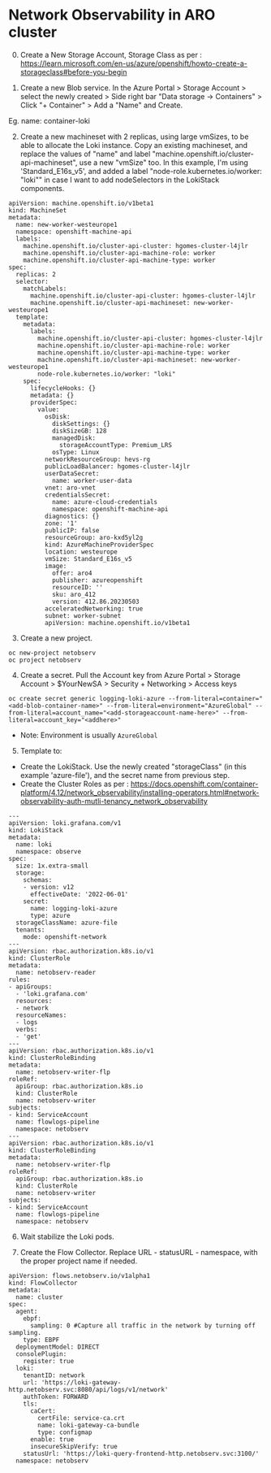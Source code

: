 # Network Observability in ARO cluster
0. Create a New Storage Account, Storage Class as per : https://learn.microsoft.com/en-us/azure/openshift/howto-create-a-storageclass#before-you-begin 

1. Create a new Blob service.
In the Azure Portal > Storage Account > select the newly created > Side right bar "Data storage -> Containers" > Click "+ Container" > Add a "Name" and Create.

Eg. name: container-loki

2. Create a new machineset with 2 replicas, using large vmSizes, to be able to allocate the Loki instance.
Copy an existing machineset, and replace the values of "name" and label "machine.openshift.io/cluster-api-machineset", use a new "vmSize" too. In this example, I'm using 'Standard_E16s_v5', and added a label "node-role.kubernetes.io/worker: "loki"" in case I want to add nodeSelectors in the LokiStack components.

```
apiVersion: machine.openshift.io/v1beta1
kind: MachineSet
metadata:
  name: new-worker-westeurope1
  namespace: openshift-machine-api
  labels:
    machine.openshift.io/cluster-api-cluster: hgomes-cluster-l4jlr
    machine.openshift.io/cluster-api-machine-role: worker
    machine.openshift.io/cluster-api-machine-type: worker
spec:
  replicas: 2
  selector:
    matchLabels:
      machine.openshift.io/cluster-api-cluster: hgomes-cluster-l4jlr
      machine.openshift.io/cluster-api-machineset: new-worker-westeurope1
  template:
    metadata:
      labels:
        machine.openshift.io/cluster-api-cluster: hgomes-cluster-l4jlr
        machine.openshift.io/cluster-api-machine-role: worker
        machine.openshift.io/cluster-api-machine-type: worker
        machine.openshift.io/cluster-api-machineset: new-worker-westeurope1
        node-role.kubernetes.io/worker: "loki"
    spec:
      lifecycleHooks: {}
      metadata: {}
      providerSpec:
        value:
          osDisk:
            diskSettings: {}
            diskSizeGB: 128
            managedDisk:
              storageAccountType: Premium_LRS
            osType: Linux
          networkResourceGroup: hevs-rg
          publicLoadBalancer: hgomes-cluster-l4jlr
          userDataSecret:
            name: worker-user-data
          vnet: aro-vnet
          credentialsSecret:
            name: azure-cloud-credentials
            namespace: openshift-machine-api
          diagnostics: {}
          zone: '1'
          publicIP: false
          resourceGroup: aro-kxd5yl2g
          kind: AzureMachineProviderSpec
          location: westeurope
          vmSize: Standard_E16s_v5
          image:
            offer: aro4
            publisher: azureopenshift
            resourceID: ''
            sku: aro_412
            version: 412.86.20230503
          acceleratedNetworking: true
          subnet: worker-subnet
          apiVersion: machine.openshift.io/v1beta1
```

3. Create a new project.

```
oc new-project netobserv
oc project netobserv
```

4. Create a secret. Pull the Account key from Azure Portal > Storage Account > $YourNewSA > Security + Networking > Access keys
```
oc create secret generic logging-loki-azure --from-literal=container="<add-blob-container-name>" --from-literal=environment="AzureGlobal" --from-literal=account_name="<add-storageaccount-name-here>" --from-literal=account_key="<addhere>"
```

- Note: Environment is usually `AzureGlobal`

5. Template to:
- Create the LokiStack. Use the newly created "storageClass" (in this example 'azure-file'), and the secret name from previous step.
- Create  the Cluster Roles as per : https://docs.openshift.com/container-platform/4.12/network_observability/installing-operators.html#network-observability-auth-mutli-tenancy_network_observability

```
---
apiVersion: loki.grafana.com/v1
kind: LokiStack
metadata:
  name: loki
  namespace: observe   
spec:
  size: 1x.extra-small
  storage:
    schemas:
    - version: v12
      effectiveDate: '2022-06-01'
    secret:
      name: logging-loki-azure
      type: azure
  storageClassName: azure-file  
  tenants:
    mode: openshift-network
---
apiVersion: rbac.authorization.k8s.io/v1
kind: ClusterRole
metadata:
  name: netobserv-reader    
rules:
- apiGroups:
  - 'loki.grafana.com'
  resources:
  - network
  resourceNames:
  - logs
  verbs:
  - 'get'
---
apiVersion: rbac.authorization.k8s.io/v1
kind: ClusterRoleBinding
metadata:
  name: netobserv-writer-flp
roleRef:
  apiGroup: rbac.authorization.k8s.io
  kind: ClusterRole
  name: netobserv-writer
subjects:
- kind: ServiceAccount
  name: flowlogs-pipeline    
  namespace: netobserv
---
apiVersion: rbac.authorization.k8s.io/v1
kind: ClusterRoleBinding
metadata:
  name: netobserv-writer-flp
roleRef:
  apiGroup: rbac.authorization.k8s.io
  kind: ClusterRole
  name: netobserv-writer
subjects:
- kind: ServiceAccount
  name: flowlogs-pipeline    
  namespace: netobserv
```

6. Wait stabilize the Loki pods.

7. Create the Flow Collector. Replace URL - statusURL - namespace, with the proper project name if needed.
```
apiVersion: flows.netobserv.io/v1alpha1
kind: FlowCollector
metadata:
  name: cluster
spec:
  agent:
    ebpf:
      sampling: 0 #Capture all traffic in the network by turning off sampling.
    type: EBPF
  deploymentModel: DIRECT
  consolePlugin:
    register: true
  loki:
    tenantID: network
    url: 'https://loki-gateway-http.netobserv.svc:8080/api/logs/v1/network'
    authToken: FORWARD
    tls:
      caCert:
        certFile: service-ca.crt
        name: loki-gateway-ca-bundle
        type: configmap
      enable: true
      insecureSkipVerify: true
    statusUrl: 'https://loki-query-frontend-http.netobserv.svc:3100/'
  namespace: netobserv
```
